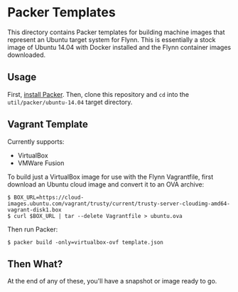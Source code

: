 # Packer Templates

This directory contains Packer templates for building machine images that
represent an Ubuntu target system for Flynn. This is essentially a stock image
of Ubuntu 14.04 with Docker installed and the Flynn container images downloaded.

## Usage

First, [install Packer](http://www.packer.io/intro/getting-started/setup.html).
Then, clone this repository and `cd` into the `util/packer/ubuntu-14.04` target
directory.

## Vagrant Template

Currently supports:
 * VirtualBox
 * VMWare Fusion

To build just a VirtualBox image for use with the Flynn Vagrantfile, first
download an Ubuntu cloud image and convert it to an OVA archive:

```
$ BOX_URL=https://cloud-images.ubuntu.com/vagrant/trusty/current/trusty-server-cloudimg-amd64-vagrant-disk1.box
$ curl $BOX_URL | tar --delete Vagrantfile > ubuntu.ova
```

Then run Packer:

```
$ packer build -only=virtualbox-ovf template.json
```

## Then What?

At the end of any of these, you'll have a snapshot or image ready to go.
